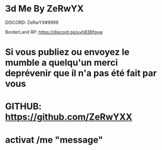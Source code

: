 # 3d Me By ZeRwYX

DISCORD: ZeRwYX#9999

BorderLand RP: https://discord.gg/uvh836fgyw

# Si vous publiez ou envoyez le mumble a quelqu'un merci deprévenir que il n'a pas été fait par vous

# GITHUB: https://github.com/ZeRwYXX


# activat /me "message"